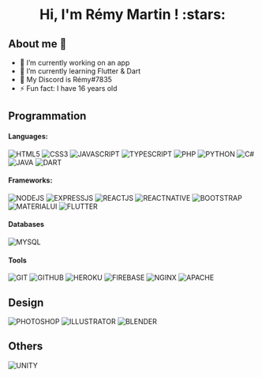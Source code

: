 <h1 align="center">Hi, I'm Rémy Martin ! :stars:</h1>

## About me :wave:
- 🔭 I’m currently working on an app
- 🌱 I’m currently learning Flutter & Dart
- 💬 My Discord is Rémy#7835
- ⚡ Fun fact: I have 16 years old

## Programmation

#### Languages:
![HTML5](https://img.shields.io/badge/html5%20-%23E34F26.svg?&style=for-the-badge&logo=html5&logoColor=white)
![CSS3](https://img.shields.io/badge/css3%20-%231572B6.svg?&style=for-the-badge&logo=css3&logoColor=white)
![JAVASCRIPT](https://img.shields.io/badge/javascript%20-%23323330.svg?&style=for-the-badge&logo=javascript&logoColor=%23F7DF1E)
![TYPESCRIPT](https://img.shields.io/badge/typescript%20-%23007ACC.svg?&style=for-the-badge&logo=typescript&logoColor=white)
![PHP](https://img.shields.io/badge/php-%23777BB4.svg?&style=for-the-badge&logo=php&logoColor=white)
![PYTHON](https://img.shields.io/badge/python%20-%2314354C.svg?&style=for-the-badge&logo=python&logoColor=white)
![C#](https://img.shields.io/badge/c%23%20-%23239120.svg?&style=for-the-badge&logo=c-sharp&logoColor=white)
![JAVA](https://img.shields.io/badge/java-%23ED8B00.svg?&style=for-the-badge&logo=java&logoColor=white)
![DART](https://img.shields.io/badge/dart-%230175C2.svg?&style=for-the-badge&logo=dart&logoColor=white)

#### Frameworks:
![NODEJS](https://img.shields.io/badge/node.js%20-%2343853D.svg?&style=for-the-badge&logo=node.js&logoColor=white)
![EXPRESSJS](https://img.shields.io/badge/express.js%20-%23404d59.svg?&style=for-the-badge)
![REACTJS](https://img.shields.io/badge/react%20-%2320232a.svg?&style=for-the-badge&logo=react&logoColor=%2361DAFB)
![REACTNATIVE](https://img.shields.io/badge/react_native%20-%2320232a.svg?&style=for-the-badge&logo=react&logoColor=%2361DAFB)
![BOOTSTRAP](https://img.shields.io/badge/bootstrap%20-%23563D7C.svg?&style=for-the-badge&logo=bootstrap&logoColor=white)
![MATERIALUI](https://img.shields.io/badge/material%20ui%20-%230081CB.svg?&style=for-the-badge&logo=material-ui&logoColor=white)
![FLUTTER](https://img.shields.io/badge/Flutter%20-%2302569B.svg?&style=for-the-badge&logo=Flutter&logoColor=white)

#### Databases
![MYSQL](https://img.shields.io/badge/mysql-%2300f.svg?&style=for-the-badge&logo=mysql&logoColor=white)

#### Tools
![GIT](https://img.shields.io/badge/git%20-%23F05033.svg?&style=for-the-badge&logo=git&logoColor=white)
![GITHUB](https://img.shields.io/badge/github%20-%23121011.svg?&style=for-the-badge&logo=github&logoColor=white)
![HEROKU](https://img.shields.io/badge/heroku%20-%23430098.svg?&style=for-the-badge&logo=heroku&logoColor=white)
![FIREBASE](https://img.shields.io/badge/firebase%20-%23039BE5.svg?&style=for-the-badge&logo=firebase)
![NGINX](https://img.shields.io/badge/nginx%20-%23009639.svg?&style=for-the-badge&logo=nginx&logoColor=white)
![APACHE](https://img.shields.io/badge/apache%20-%23D42029.svg?&style=for-the-badge&logo=apache&logoColor=white)

## Design

![PHOTOSHOP](https://img.shields.io/badge/adobe%20photoshop%20-%2331A8FF.svg?&style=for-the-badge&logo=adobe%20photoshop&logoColor=white)
![ILLUSTRATOR](https://img.shields.io/badge/adobe%20illustrator%20-%23FF9A00.svg?&style=for-the-badge&logo=adobe%20illustrator&logoColor=white)
![BLENDER](https://img.shields.io/badge/blender%20-%23F5792A.svg?&style=for-the-badge&logo=blender&logoColor=white)

## Others

![UNITY](https://img.shields.io/badge/unity%20-%23000000.svg?&style=for-the-badge&logo=unity&logoColor=white)
